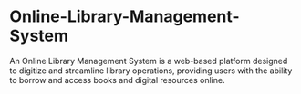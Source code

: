 # Online-Library-Management-System
An Online Library Management System is a web-based platform designed to digitize and streamline library operations, providing users with the ability to borrow and access books and digital resources online.